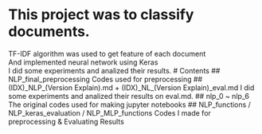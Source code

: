 # This project was to classify documents.
<body>
TF-IDF algorithm was used to get feature of each document <br>
And implemented neural network using Keras <br>
I did some experiments and analized their results.
</body>
# Contents
## NLP_final_preprocessing 
<body> 
Codes used for preprocessing
</body>
## (IDX)_NLP_(Version Explain).md + (IDX)_NL_(Version Explain)_eval.md
<body>
I did some experiments and analized their results on eval.md.
</body>
## nlp_0 ~ nlp_6
<body>
The original codes used for making jupyter notebooks
</body>
## NLP_functions / NLP_keras_evaluation / NLP_MLP_functions
<body>
Codes I made for preprocessing & Evaluating Results  
</body>
